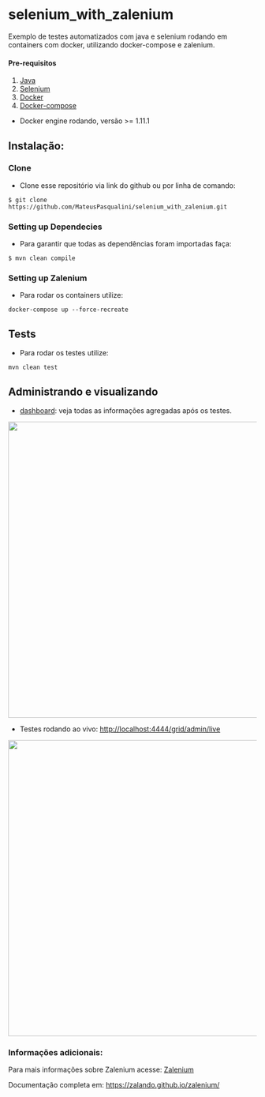 # selenium_with_zalenium
Exemplo de testes automatizados com java e selenium rodando em containers com docker, utilizando docker-compose e zalenium. 

#### Pre-requisitos

1. [Java](https://openjdk.java.net/)
2. [Selenium](https://www.seleniumhq.org/)
3. [Docker](https://www.docker.com/)
4. [Docker-compose](https://docs.docker.com/compose/)
* Docker engine rodando, versão >= 1.11.1

## Instalação:
### Clone
- Clone esse repositório via link do github ou por linha de comando:
```
$ git clone https://github.com/MateusPasqualini/selenium_with_zalenium.git
```

### Setting up Dependecies
- Para garantir que todas as dependências foram importadas faça:
```
$ mvn clean compile 
```
### Setting up Zalenium
- Para rodar os containers utilize:
```
docker-compose up --force-recreate
```
## Tests
- Para rodar os testes utilize:
```
mvn clean test
```
## Administrando e visualizando
* [dashboard](http://localhost:4444/dashboard): veja todas as informações agregadas após os testes.
<p align="center">
    <img id="dashboard" width="600" src="https://raw.githubusercontent.com/zalando/zalenium/master/docs/img/dashboard.gif" />
  </p>
  
* Testes rodando ao vivo: [http://localhost:4444/grid/admin/live](http://localhost:4444/grid/admin/live)
<p align="center">
  <img id="live-preview" width="600" src="https://raw.githubusercontent.com/zalando/zalenium/master/docs/img/live_preview.gif" />
</p>

### Informações adicionais:
Para mais informações sobre Zalenium acesse: [Zalenium](https://opensource.zalando.com/zalenium/#docker)

Documentação completa em: https://zalando.github.io/zalenium/
